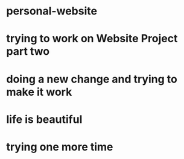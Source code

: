 # personal-website
# trying to work on Website Project part two
# doing a new change and trying to make it work
# life is beautiful
# trying one more time